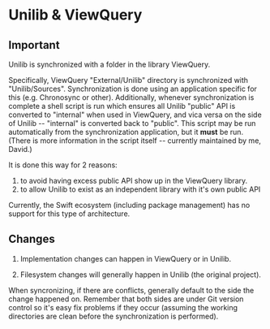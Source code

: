 Unilib & ViewQuery
==============

Important
-----------

Unilib is synchronized with a folder in the library ViewQuery.

Specifically, ViewQuery "External/Unilib" directory is synchronized with "Unilib/Sources". Synchronization is done using an application specific for this (e.g. Chronosync or other). Additionally, whenever synchronization is complete a shell script is run which ensures all Unilib "public" API is converted to "internal" when used in ViewQuery, and vica versa on the side of Unilib -- "internal" is converted back to "public". This script may be run automatically from the synchronization application, but it **must** be run. (There is more information in the script itself -- currently maintained by me, David.)

It is done this way for 2 reasons:
1. to avoid having excess public API show up in the ViewQuery library.
2. to allow Unilib to exist as an independent library with it's own public API

Currently, the Swift ecosystem (including package management) has no support for this type of architecture.


Changes
----------

1. Implementation changes can happen in ViewQuery or in Unilib.

2. Filesystem changes will generally happen in Unilib (the original project).

When syncronizing, if there are conflicts, generally default to the side the change happened on. Remember that both sides are under Git version control so it's easy fix problems if they occur (assuming the working directories are clean before the synchronization is performed). 
